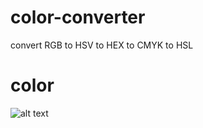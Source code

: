 # color-converter
convert RGB to HSV to HEX to CMYK to HSL

# color
![alt text](https://github.com/den0011/convert_color/tree/main/image/convert.jpg)
